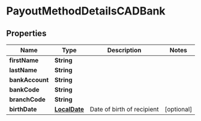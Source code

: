 

# PayoutMethodDetailsCADBank

## Properties

Name | Type | Description | Notes
------------ | ------------- | ------------- | -------------
**firstName** | **String** |  | 
**lastName** | **String** |  | 
**bankAccount** | **String** |  | 
**bankCode** | **String** |  | 
**branchCode** | **String** |  | 
**birthDate** | [**LocalDate**](LocalDate.md) | Date of birth of recipient |  [optional]



